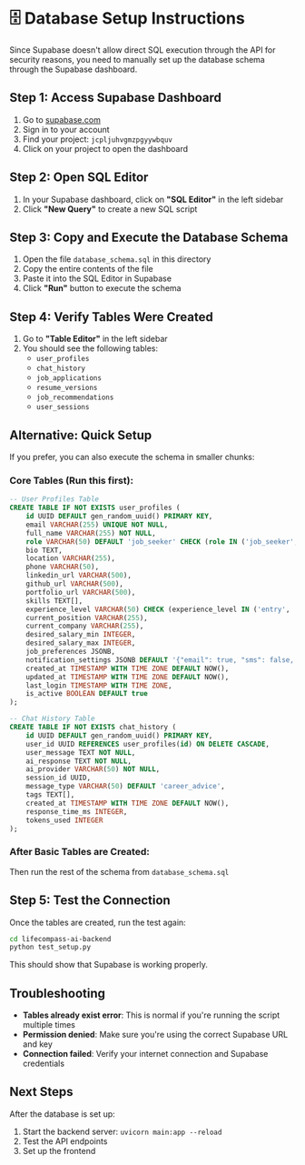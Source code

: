 # 🗄️ Database Setup Instructions

Since Supabase doesn't allow direct SQL execution through the API for security reasons, you need to manually set up the database schema through the Supabase dashboard.

## Step 1: Access Supabase Dashboard

1. Go to [supabase.com](https://supabase.com)
2. Sign in to your account
3. Find your project: `jcpljuhvgmzpgyywbquv`
4. Click on your project to open the dashboard

## Step 2: Open SQL Editor

1. In your Supabase dashboard, click on **"SQL Editor"** in the left sidebar
2. Click **"New Query"** to create a new SQL script

## Step 3: Copy and Execute the Database Schema

1. Open the file `database_schema.sql` in this directory
2. Copy the entire contents of the file
3. Paste it into the SQL Editor in Supabase
4. Click **"Run"** button to execute the schema

## Step 4: Verify Tables Were Created

1. Go to **"Table Editor"** in the left sidebar
2. You should see the following tables:
   - `user_profiles`
   - `chat_history`
   - `job_applications`
   - `resume_versions`
   - `job_recommendations`
   - `user_sessions`

## Alternative: Quick Setup

If you prefer, you can also execute the schema in smaller chunks:

### Core Tables (Run this first):
```sql
-- User Profiles Table
CREATE TABLE IF NOT EXISTS user_profiles (
    id UUID DEFAULT gen_random_uuid() PRIMARY KEY,
    email VARCHAR(255) UNIQUE NOT NULL,
    full_name VARCHAR(255) NOT NULL,
    role VARCHAR(50) DEFAULT 'job_seeker' CHECK (role IN ('job_seeker', 'employer', 'recruiter')),
    bio TEXT,
    location VARCHAR(255),
    phone VARCHAR(50),
    linkedin_url VARCHAR(500),
    github_url VARCHAR(500),
    portfolio_url VARCHAR(500),
    skills TEXT[],
    experience_level VARCHAR(50) CHECK (experience_level IN ('entry', 'junior', 'intermediate', 'senior', 'expert')),
    current_position VARCHAR(255),
    current_company VARCHAR(255),
    desired_salary_min INTEGER,
    desired_salary_max INTEGER,
    job_preferences JSONB,
    notification_settings JSONB DEFAULT '{"email": true, "sms": false, "push": true}',
    created_at TIMESTAMP WITH TIME ZONE DEFAULT NOW(),
    updated_at TIMESTAMP WITH TIME ZONE DEFAULT NOW(),
    last_login TIMESTAMP WITH TIME ZONE,
    is_active BOOLEAN DEFAULT true
);

-- Chat History Table
CREATE TABLE IF NOT EXISTS chat_history (
    id UUID DEFAULT gen_random_uuid() PRIMARY KEY,
    user_id UUID REFERENCES user_profiles(id) ON DELETE CASCADE,
    user_message TEXT NOT NULL,
    ai_response TEXT NOT NULL,
    ai_provider VARCHAR(50) NOT NULL,
    session_id UUID,
    message_type VARCHAR(50) DEFAULT 'career_advice',
    tags TEXT[],
    created_at TIMESTAMP WITH TIME ZONE DEFAULT NOW(),
    response_time_ms INTEGER,
    tokens_used INTEGER
);
```

### After Basic Tables are Created:
Then run the rest of the schema from `database_schema.sql`

## Step 5: Test the Connection

Once the tables are created, run the test again:

```bash
cd lifecompass-ai-backend
python test_setup.py
```

This should show that Supabase is working properly.

## Troubleshooting

- **Tables already exist error**: This is normal if you're running the script multiple times
- **Permission denied**: Make sure you're using the correct Supabase URL and key
- **Connection failed**: Verify your internet connection and Supabase credentials

## Next Steps

After the database is set up:
1. Start the backend server: `uvicorn main:app --reload`
2. Test the API endpoints
3. Set up the frontend
